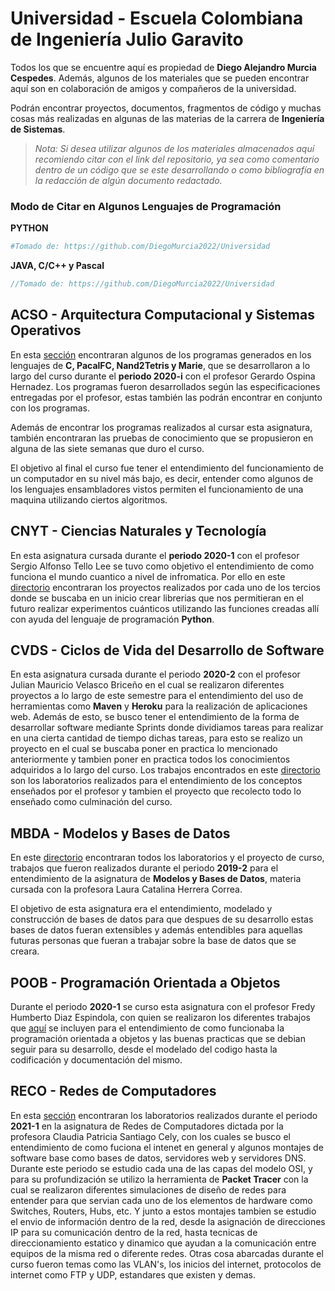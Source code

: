 # Universidad - Escuela Colombiana de Ingeniería Julio Garavito
Todos los que se encuentre aquí es propiedad de **Diego Alejandro Murcia Cespedes**. Además, algunos
de los materiales que se pueden encontrar aquí son en colaboración de amigos y compañeros de la universidad.

Podrán encontrar proyectos, documentos, fragmentos de código y muchas cosas 
más realizadas en algunas de las materias de la carrera de **Ingeniería de Sistemas**.

> *Nota: Si desea utilizar algunos de los materiales almacenados aquí recomiendo citar
con el link del repositorio, ya sea como comentario dentro de un código que se este
desarrollando o como bibliografía en la redacción de algún documento redactado.*

### Modo de Citar en Algunos Lenguajes de Programación
**PYTHON**
```python 
#Tomado de: https://github.com/DiegoMurcia2022/Universidad
```
**JAVA, C/C++ y Pascal**
```java
//Tomado de: https://github.com/DiegoMurcia2022/Universidad
```

## ACSO - Arquitectura Computacional y Sistemas Operativos
En esta [sección](https://github.com/DiegoMurcia2022/Universidad/tree/master/ACSO) encontraran algunos de los programas generados en los lenguajes de
**C, PacalFC, Nand2Tetris y Marie**, que se desarrollaron a lo largo del curso durante el
**periodo 2020-i** con el profesor Gerardo Ospina Hernadez. Los programas fueron desarrollados
según las especificaciones entregadas por el profesor, estas también las podrán encontrar en conjunto
con los programas.

Además de encontrar los programas realizados al cursar esta asignatura, también encontraran las pruebas
de conocimiento que se propusieron en alguna de las siete semanas que duro el curso.

El objetivo al final el curso fue tener el entendimiento del funcionamiento de un computador en su
nivel más bajo, es decir, entender como algunos de los lenguajes ensambladores vistos permiten
el funcionamiento de una maquina utilizando ciertos algoritmos.

## CNYT - Ciencias Naturales y Tecnología
En esta asignatura cursada durante el **periodo 2020-1** con el profesor
Sergio Alfonso Tello Lee se tuvo como objetivo el entendimiento de como 
funciona el mundo cuantico a nivel de infromatica. Por ello en este 
[directorio](https://github.com/DiegoMurcia2022/Universidad/tree/master/CNYT)
encontraran los proyectos realizados por cada uno de los tercios donde se buscaba
en un inicio crear librerias que nos permitieran en el futuro realizar experimentos
cuánticos utilizando las funciones creadas allí con ayuda del lenguaje de programación **Python**.

## CVDS - Ciclos de Vida del Desarrollo de Software
En esta asignatura cursada durante el periodo **2020-2** con el profesor Julian Mauricio Velasco Briceño en el cual se realizaron diferentes proyectos a lo largo de este semestre para el entendimiento del uso de herramientas como **Maven** y **Heroku** para la realización de aplicaciones web. Además de esto, se busco tener el entendimiento de la forma de desarrollar software mediante Sprints donde dividiamos tareas para realizar en una cierta cantidad de tiempo dichas tareas, para esto se realizo un proyecto en el cual se buscaba poner en practica lo mencionado anteriormente y tambien poner en practica todos los conocimientos adquiridos a lo largo del curso. Los trabajos encontrados en este [directorio](https://github.com/DiegoMurcia2022/Universidad/tree/master/CNYT) son los laboratorios realizados para el entendimiento de los conceptos enseñados por el profesor y tambien el proyecto que recolecto todo lo enseñado como culminación del curso.

## MBDA - Modelos y Bases de Datos
En este [directorio](https://github.com/DiegoMurcia2022/Universidad/tree/master/MBDA) encontraran todos los laboratorios y el proyecto de curso, trabajos que fueron realizados durante el periodo **2019-2** para el entendimiento de la asignatura de **Modelos y Bases de Datos**, materia cursada con la profesora Laura Catalina Herrera Correa.

El objetivo de esta asignatura era el entendimiento, modelado y construcción de bases de datos para que despues de su desarrollo estas bases de datos fueran extensibles y además entendibles para aquellas futuras personas que fueran a trabajar sobre la base de datos que se creara.

## POOB - Programación Orientada a Objetos
Durante el periodo **2020-1** se curso esta asignatura con el profesor Fredy Humberto Diaz Espindola, con quien se realizaron los diferentes trabajos que [aquí](https://github.com/DiegoMurcia2022/Universidad/tree/master/POOB) se incluyen para el entendimiento de como funcionaba la programación orientada a objetos y las buenas practicas que se debian seguir para su desarrollo, desde el modelado del codigo hasta la codificación y documentación del mismo.

## RECO - Redes de Computadores
En esta [sección](https://github.com/DiegoMurcia2022/Universidad/tree/master/RECO) encontraran los laboratorios realizados durante el periodo **2021-1** en la asignatura de Redes de Computadores dictada por la profesora Claudia Patricia Santiago Cely, con los cuales se busco el entendimiento de como fuciona el intenet en general y algunos montajes de software base como bases de datos, servidores web y servidores DNS. Durante este periodo se estudio cada una de las capas del modelo OSI, y para su profundización se utilizo la herramienta de **Packet Tracer** con la cual se realizaron diferentes simulaciones de diseño de redes para entender para que servian cada uno de los elementos de hardware como Switches, Routers, Hubs, etc. Y junto a estos montajes tambien se estudio el envio de información dentro de la red, desde la asignación de direcciones IP para su comunicación dentro de la red, hasta tecnicas de direccionamiento estatico y dinamico que ayudan a la comunicación entre equipos de la misma red o diferente redes. Otras cosa abarcadas durante el curso fueron temas como las VLAN's, los inicios del internet, protocolos de internet como FTP y UDP, estandares que existen y demas.